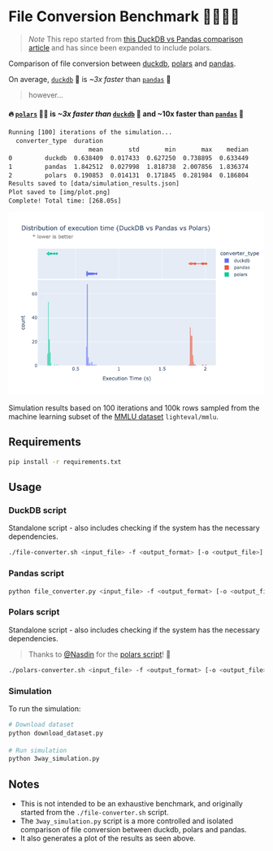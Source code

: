 # File Conversion Benchmark 🦆🐻‍❄️🐼

> *Note* This repo started from [this DuckDB vs Pandas comparison article](https://levelup.gitconnected.com/3x-faster-file-conversion-with-duckdb-408ef18d2b04) and has since been expanded to include polars.

Comparison of file conversion between [duckdb](https://duckdb.org/), [polars](https://pola.rs/) and [pandas](https://pandas.pydata.org/).

On average, [`duckdb`](https://duckdb.org/) 🦆 is *~3x faster* than [`pandas`](https://pandas.pydata.org/) 🐼

> however...

#### 🔥 [`polars`](https://pola.rs/) 🐻‍❄️ is *~3x faster than* [`duckdb`](https://duckdb.org/) 🦆 and **~10x faster** than [`pandas`](https://pandas.pydata.org/) 🐼

```txt
Running [100] iterations of the simulation...
  converter_type  duration
                      mean       std       min       max    median
0         duckdb  0.638409  0.017433  0.627250  0.738895  0.633449
1         pandas  1.842512  0.027998  1.818738  2.007856  1.836374
2         polars  0.190853  0.014131  0.171845  0.281984  0.186804
Results saved to [data/simulation_results.json]
Plot saved to [img/plot.png]
Complete! Total time: [268.05s]
```

![plot](./img/newplot.png)

Simulation results based on 100 iterations and 100k rows sampled from the machine learning subset of the [MMLU dataset](https://huggingface.co/datasets/lighteval/mmlu) `lighteval/mmlu`.

## Requirements

```bash
pip install -r requirements.txt
```

## Usage

### DuckDB script

Standalone script - also includes checking if the system has the necessary dependencies.

```bash
./file-converter.sh <input_file> -f <output_format> [-o <output_file>] [-v]
```

### Pandas script

```bash
python file_converter.py <input_file> -f <output_format> [-o <output_file>] [-v]
```

### Polars script

Standalone script - also includes checking if the system has the necessary dependencies.

> Thanks to [@Nasdin](https://github.com/Nasdin) for the [polars script](https://gist.github.com/Nasdin/a1f4623e6557afb9e6a958a010e8bc53)! 🤝

```bash
./polars-converter.sh <input_file> -f <output_format> [-o <output_file>] [-v]
```

### Simulation

To run the simulation:

```bash
# Download dataset
python download_dataset.py

# Run simulation
python 3way_simulation.py
```

## Notes

- This is not intended to be an exhaustive benchmark, and originally started from the `./file-converter.sh` script.
- The `3way_simulation.py` script is a more controlled and isolated comparison of file conversion between duckdb, polars and pandas.
- It also generates a plot of the results as seen above.
